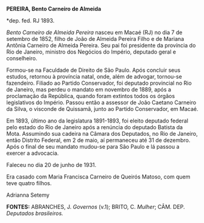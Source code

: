 **PEREIRA, Bento Carneiro de Almeida**

\*dep. fed. RJ 1893.

*Bento Carneiro de Almeida Pereira* nasceu em Macaé (RJ) no dia 7 de
setembro de 1852, filho de João de Almeida Pereira Filho e de Mariana
Antônia Carneiro de Almeida Pereira. Seu pai foi presidente da província
do Rio de Janeiro, ministro dos Negócios do Império, deputado geral e
conselheiro.

Formou-se na Faculdade de Direito de São Paulo. Após concluir seus
estudos, retornou à província natal, onde, além de advogar, tornou-se
fazendeiro. Filiado ao Partido Conservador, foi deputado provincial no
Rio de Janeiro, mas perdeu o mandato em novembro de 1889, após a
proclamação da República, quando foram extintos todos os órgãos
legislativos do Império. Passou então a assessor de João Caetano
Carneiro da Silva, o visconde de Quissamã, junto ao Partido Conservador,
em Macaé.

Em 1893, último ano da legislatura 1891-1893, foi eleito deputado
federal pelo estado do Rio de Janeiro após a renúncia do deputado
Batista da Mota. Assumindo sua cadeira na Câmara dos Deputados, no Rio
de Janeiro, então Distrito Federal, em 2 de maio, aí permaneceu até 31
de dezembro. Após o final de seu mandato mudou-se para São Paulo e lá
passou a exercer a advocacia.

Faleceu no dia 20 de junho de 1931.

Era casado com Maria Francisca Carneiro de Queirós Matoso, com quem teve
quatro filhos.

Adrianna Setemy

**FONTES:** ABRANCHES, J. *Governos* (v.1); BRITO, C. *Mulher*; CÂM.
DEP. *Deputados brasileiros.*
